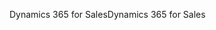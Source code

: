 <span data-ttu-id="b3199-101">Dynamics 365 for Sales</span><span class="sxs-lookup"><span data-stu-id="b3199-101">Dynamics 365 for Sales</span></span>
